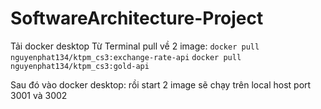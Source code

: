 # SoftwareArchitecture-Project

Tải docker desktop
Từ Terminal pull về 2 image: 
```docker pull nguyenphat134/ktpm_cs3:exchange-rate-api```
```docker pull nguyenphat134/ktpm_cs3:gold-api```

Sau đó vào docker desktop: rồi start
2 image sẽ chạy trên local host port 3001 và 3002
